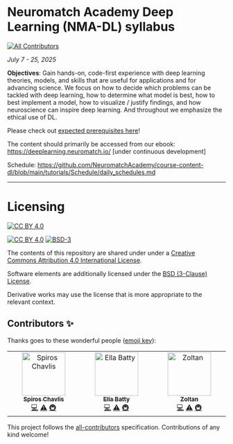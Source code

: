 # Neuromatch Academy Deep Learning (NMA-DL) syllabus
<!-- ALL-CONTRIBUTORS-BADGE:START - Do not remove or modify this section -->
[![All Contributors](https://img.shields.io/badge/all_contributors-3-orange.svg?style=flat-square)](#contributors-)
<!-- ALL-CONTRIBUTORS-BADGE:END -->

*July 7 - 25, 2025*

**Objectives**: Gain hands-on, code-first experience with deep learning theories, models, and skills that are useful for applications and for advancing science. We focus on how to decide which problems can be tackled with deep learning, how to determine what model is best, how to best implement a model, how to visualize / justify findings, and how neuroscience can inspire deep learning. And throughout we emphasize the ethical use of DL. 

Please check out [expected prerequisites here](https://github.com/NeuromatchAcademy/precourse/blob/main/prereqs/DeepLearning.md)!

The content should primarily be accessed from our ebook: https://deeplearning.neuromatch.io/ [under continuous development]

Schedule: https://github.com/NeuromatchAcademy/course-content-dl/blob/main/tutorials/Schedule/daily_schedules.md

----

# Licensing

[![CC BY 4.0][cc-by-image]][cc-by]

[![CC BY 4.0][cc-by-shield]][cc-by] [![BSD-3][bsd-3-shield]][bsd-3]

The contents of this repository are shared under under a [Creative Commons Attribution 4.0 International License][cc-by].

Software elements are additionally licensed under the [BSD (3-Clause) License][bsd-3].

Derivative works may use the license that is more appropriate to the relevant context.

[cc-by]: http://creativecommons.org/licenses/by/4.0/
[cc-by-image]: https://i.creativecommons.org/l/by/4.0/88x31.png
[cc-by-shield]: https://img.shields.io/badge/License-CC%20BY%204.0-lightgrey.svg

[bsd-3]: https://opensource.org/licenses/BSD-3-Clause
[bsd-3-shield]: https://camo.githubusercontent.com/9b9ea65d95c9ef878afa1987df65731d47681336/68747470733a2f2f696d672e736869656c64732e696f2f707970692f6c2f736561626f726e2e737667

## Contributors ✨

Thanks goes to these wonderful people ([emoji key](https://allcontributors.org/docs/en/emoji-key)):

<!-- ALL-CONTRIBUTORS-LIST:START - Do not remove or modify this section -->
<!-- prettier-ignore-start -->
<!-- markdownlint-disable -->
<table>
  <tbody>
    <tr>
      <td align="center" valign="top" width="14.28%"><a href="https://www.dendrites.gr"><img src="https://avatars.githubusercontent.com/u/10776251?v=4?s=100" width="100px;" alt="Spiros Chavlis"/><br /><sub><b>Spiros Chavlis</b></sub></a><br /><a href="https://github.com/NeuromatchAcademy/course-content-dl/commits?author=spirosChv" title="Code">💻</a> <a href="https://github.com/NeuromatchAcademy/course-content-dl/commits?author=spirosChv" title="Tests">⚠️</a> <a href="#infra-spirosChv" title="Infrastructure (Hosting, Build-Tools, etc)">🚇</a></td>
      <td align="center" valign="top" width="14.28%"><a href="https://github.com/ebatty"><img src="https://avatars.githubusercontent.com/u/8988527?v=4?s=100" width="100px;" alt="Ella Batty"/><br /><sub><b>Ella Batty</b></sub></a><br /><a href="https://github.com/NeuromatchAcademy/course-content-dl/commits?author=ebatty" title="Code">💻</a> <a href="https://github.com/NeuromatchAcademy/course-content-dl/commits?author=ebatty" title="Tests">⚠️</a> <a href="#infra-ebatty" title="Infrastructure (Hosting, Build-Tools, etc)">🚇</a></td>
      <td align="center" valign="top" width="14.28%"><a href="https://github.com/iamzoltan"><img src="https://avatars.githubusercontent.com/u/21369773?v=4?s=100" width="100px;" alt="Zoltan"/><br /><sub><b>Zoltan</b></sub></a><br /><a href="https://github.com/NeuromatchAcademy/course-content-dl/commits?author=iamzoltan" title="Code">💻</a> <a href="https://github.com/NeuromatchAcademy/course-content-dl/commits?author=iamzoltan" title="Tests">⚠️</a> <a href="#infra-iamzoltan" title="Infrastructure (Hosting, Build-Tools, etc)">🚇</a></td>
    </tr>
  </tbody>
</table>

<!-- markdownlint-restore -->
<!-- prettier-ignore-end -->

<!-- ALL-CONTRIBUTORS-LIST:END -->

This project follows the [all-contributors](https://github.com/all-contributors/all-contributors) specification. Contributions of any kind welcome!
